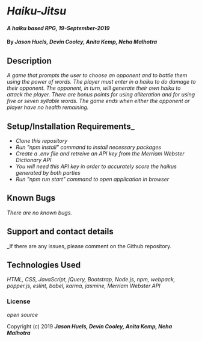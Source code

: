 # _Haiku-Jitsu_

#### _A haiku based RPG, 19-September-2019_

#### By _**Jason Huels, Devin Cooley, Anita Kemp, Neha Malhotra**_

## Description

_A game that prompts the user to choose an opponent and to battle them using the power of words. The player must enter in a haiku to do damage to their opponent. The opponent, in turn, will generate their own haiku to attack the player. There are bonus points for using alliteration and for using five or seven syllable words. The game ends when either the opponent or player have no health remaining._

## Setup/Installation Requirements_

* _Clone this repository_
* _Run "npm install" command to install necessary packages_
* _Create a .env file and retreive an API key from the Merriam Webster Dictionary API_
* _You will need this API key in order to accurately score the haikus generated by both parties_
*  _Run "npm run start" command to open application in browser_

## Known Bugs
_There are no known bugs._

## Support and contact details
_If there are any issues, please comment on the Github repository.

## Technologies Used

_HTML, CSS, JavaScript, jQuery, Bootstrap, Node.js, npm, webpack, popper.js, eslint, babel, karma, jasmine, Merriam Webster API_

### License

*open source*

Copyright (c) 2019 **_Jason Huels, Devin Cooley, Anita Kemp, Neha Malhotra_**
